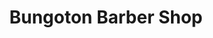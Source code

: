 ---
title: "Bungoton Barber Shop"
url: /barangay-22-c-davao-city/bungoton-barber-shop/
shop: hairdresser
---